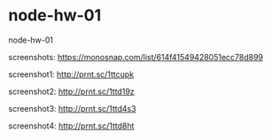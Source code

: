 # node-hw-01

node-hw-01

screenshots: https://monosnap.com/list/614f41549428051ecc78d899

screenshot1: http://prnt.sc/1ttcupk

screenshot2: http://prnt.sc/1ttd19z

screenshot3: http://prnt.sc/1ttd4s3

screenshot4: http://prnt.sc/1ttd8ht

